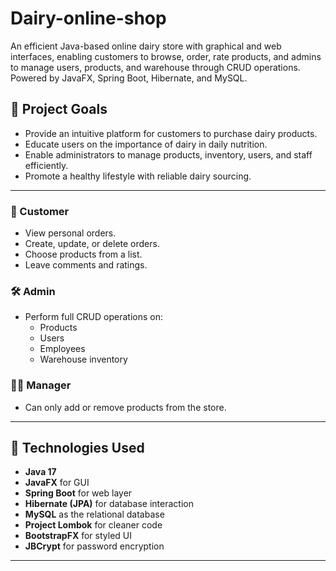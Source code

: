 # Dairy-online-shop
An efficient Java-based online dairy store with graphical and web interfaces, enabling customers to browse, order, rate products, and admins to manage users, products, and warehouse through CRUD operations. Powered by JavaFX, Spring Boot, Hibernate, and MySQL.

## 🎯 Project Goals

- Provide an intuitive platform for customers to purchase dairy products.
- Educate users on the importance of dairy in daily nutrition.
- Enable administrators to manage products, inventory, users, and staff efficiently.
- Promote a healthy lifestyle with reliable dairy sourcing.

---

### 👤 Customer
- View personal orders.
- Create, update, or delete orders.
- Choose products from a list.
- Leave comments and ratings.

### 🛠️ Admin
- Perform full CRUD operations on:
  - Products
  - Users
  - Employees
  - Warehouse inventory

### 👨‍💼 Manager
- Can only add or remove products from the store.

---

## 🧱 Technologies Used

- **Java 17**
- **JavaFX** for GUI
- **Spring Boot** for web layer
- **Hibernate (JPA)** for database interaction
- **MySQL** as the relational database
- **Project Lombok** for cleaner code
- **BootstrapFX** for styled UI
- **JBCrypt** for password encryption

---
